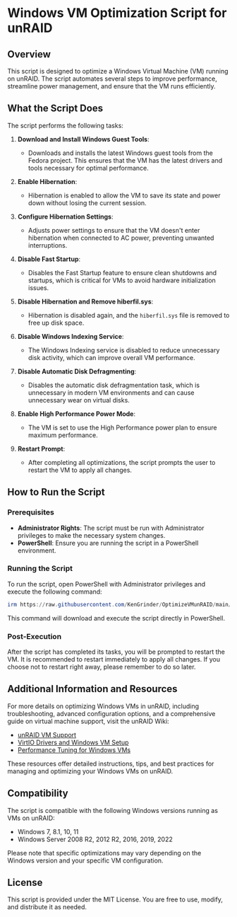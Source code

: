 
# Windows VM Optimization Script for unRAID

## Overview

This script is designed to optimize a Windows Virtual Machine (VM) running on unRAID. The script automates several steps to improve performance, streamline power management, and ensure that the VM runs efficiently.

## What the Script Does

The script performs the following tasks:

1. **Download and Install Windows Guest Tools**: 
   - Downloads and installs the latest Windows guest tools from the Fedora project. This ensures that the VM has the latest drivers and tools necessary for optimal performance.

2. **Enable Hibernation**: 
   - Hibernation is enabled to allow the VM to save its state and power down without losing the current session.

3. **Configure Hibernation Settings**: 
   - Adjusts power settings to ensure that the VM doesn't enter hibernation when connected to AC power, preventing unwanted interruptions.

4. **Disable Fast Startup**: 
   - Disables the Fast Startup feature to ensure clean shutdowns and startups, which is critical for VMs to avoid hardware initialization issues.

5. **Disable Hibernation and Remove hiberfil.sys**: 
   - Hibernation is disabled again, and the `hiberfil.sys` file is removed to free up disk space.

6. **Disable Windows Indexing Service**: 
   - The Windows Indexing service is disabled to reduce unnecessary disk activity, which can improve overall VM performance.

7. **Disable Automatic Disk Defragmenting**: 
   - Disables the automatic disk defragmentation task, which is unnecessary in modern VM environments and can cause unnecessary wear on virtual disks.

8. **Enable High Performance Power Mode**: 
   - The VM is set to use the High Performance power plan to ensure maximum performance.

9. **Restart Prompt**: 
   - After completing all optimizations, the script prompts the user to restart the VM to apply all changes.

## How to Run the Script

### Prerequisites

- **Administrator Rights**: The script must be run with Administrator privileges to make the necessary system changes.
- **PowerShell**: Ensure you are running the script in a PowerShell environment.

### Running the Script

To run the script, open PowerShell with Administrator privileges and execute the following command:

```powershell
irm https://raw.githubusercontent.com/KenGrinder/OptimizeVMunRAID/main/optimize-vm.ps1 | iex
```

This command will download and execute the script directly in PowerShell.

### Post-Execution

After the script has completed its tasks, you will be prompted to restart the VM. It is recommended to restart immediately to apply all changes. If you choose not to restart right away, please remember to do so later.

## Additional Information and Resources

For more details on optimizing Windows VMs in unRAID, including troubleshooting, advanced configuration options, and a comprehensive guide on virtual machine support, visit the unRAID Wiki:

- [unRAID VM Support](https://docs.unraid.net/unraid-os/manual/vm/vm-support/)
- [VirtIO Drivers and Windows VM Setup](https://docs.unraid.net/unraid-os/manual/vm/virtio-drivers/)
- [Performance Tuning for Windows VMs](https://docs.unraid.net/unraid-os/manual/vm/performance-tuning/)

These resources offer detailed instructions, tips, and best practices for managing and optimizing your Windows VMs on unRAID.

## Compatibility

The script is compatible with the following Windows versions running as VMs on unRAID:

- Windows 7, 8.1, 10, 11
- Windows Server 2008 R2, 2012 R2, 2016, 2019, 2022

Please note that specific optimizations may vary depending on the Windows version and your specific VM configuration.

## License

This script is provided under the MIT License. You are free to use, modify, and distribute it as needed.
